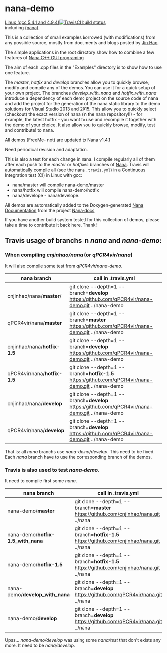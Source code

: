 # nana-demo
[Linux (gcc 5.4.1 and 4.9.4)![TravisCI build status](https://travis-ci.org/qPCR4vir/nana-demo.svg)](https://travis-ci.org/qPCR4vir/nana-demo)  
including [(nana)](https://github.com/cnjinhao/nana)

This is a collection of small examples borrowed (with modifications) from any possible source, mostly from documents and blogs posted by [Jin Hao](https://github.com/cnjinhao).  

The simple applications in the root directory show how to combine a few features of [Nana C++ GUI programing](https://github.com/cnjinhao/nana).  

The aim of each .cpp files in the "Examples" directory is to show how to use one feature.  

The *master*, *hotfix* and *develop* branches allow you to quickly browse, modify and compile any of the demos. 
You can use it for a quick setup of your own project.  The branches *develop_with_nana* and *hotfix_with_nana* 
introduce a dependency of each demo project on the source code of nana and add the project for the generation 
of the nana static library to the demo solutions for Visual Studio 2013 and 2015. 
This allow you to quickly select (checkout) the exact version of nana (in the nana repository!!) - for example, 
the latest hotfix - you want to use and recompile it together with the demo of your choice. 
It also allow you to quickly browse, modify, test and contribute! to nana.

All demos (FreeMe- not) are updated to Nana v1.4.1  

Need periodical revision and adaptation.  

This is also a test for each change in nana. I compile regularly all of them after each push to the *master* 
or *hotfixes* branches of [Nana](https://github.com/cnjinhao/nana). 
Travis will automatically compile all (see the nana `.travis.yml`) in a Continuous Integration test (CI) in Linux with gcc:

 + nana/master will compile nana-demo/master 
 + nana/hotfix will compile nana-demo/hotfix  
 + nana/develope  - nana/develope.

All demos are automatically added to the Doxygen-generated [Nana Documentation](http://qpcr4vir.github.io/nana-doxy/html/index.html) 
from the project [Nana-docs](https://github.com/qPCR4vir/nana-docs)

If you have another build system tested for this collection of demos, please take a time to contribute it back here. Thank!

## Travis usage of branchs in *nana* and *nana-demo*:

### When compiling *cnjinhao/nana* (or *qPCR4vir/nana*) 
It will also compile some test from *qPCR4vir/nana-demo*.

nana branch                    |               call in .travis.yml
-------------------------------|----------------------------------------
cnjinhao/nana/**master**/      |  git clone --depth=1 --branch=**develop** https://github.com/qPCR4vir/nana-demo.git ../nana-demo
qPCR4vir/nana/**master**          |  git clone --depth=1 --branch=**master** https://github.com/qPCR4vir/nana-demo.git ../nana-demo
cnjinhao/nana/**hotfix-1.5**    |  git clone --depth=1 --branch=**develop** https://github.com/qPCR4vir/nana-demo.git ../nana-demo
qPCR4vir/nana/**hotfix-1.5**      |  git clone --depth=1 --branch=**hotfix-1.5** https://github.com/qPCR4vir/nana-demo.git ../nana-demo
cnjinhao/nana/**develop**            |  git clone --depth=1 --branch=**develop** https://github.com/qPCR4vir/nana-demo.git ../nana-demo             
qPCR4vir/nana/**develop**            |  git clone --depth=1 --branch=**develop** https://github.com/qPCR4vir/nana-demo.git ../nana-demo
                    
                         
That is: all *nana* branchs use *nana-demo/develop*. 
This need to be fixed. Each *nana* branch have to use the corresponding branch of the demos.
    
    
    
### Travis is also used to test *nana-demo*. 
It need to compile first some *nana*. 

nana branch                        |               call in .travis.yml
-----------------------------------|----------------------------------------
nana-demo/**master**               |  git clone --depth=1 --branch=**master** https://github.com/cnjinhao/nana.git ../nana
nana-demo/**hotfix-1.5_with_nana** |  git clone --depth=1 --branch=**hotfix-1.5** https://github.com/cnjinhao/nana.git ../nana
nana-demo/**hotfix-1.5**           |  git clone --depth=1 --branch=**hotfix-1.5** https://github.com/cnjinhao/nana.git ../nana
nana-demo/**develop_with_nana**    |  git clone --depth=1 --branch=**develop** https://github.com/qPCR4vir/nana.git ../nana 
nana-demo/**develop**              |  git clone --depth=1 --branch=**develop** https://github.com/qPCR4vir/nana.git ../nana 
                            
                            
Upss... *nana-demo/develop* was using some *nana/test* that don't exists any more. It need to be *nana/develop*.
